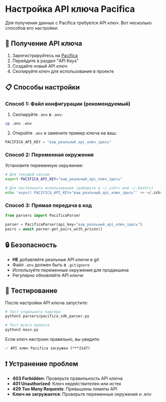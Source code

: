 # Настройка API ключа Pacifica

Для получения данных с Pacifica требуется API ключ. Вот несколько способов его настройки:

## 🔑 Получение API ключа

1. Зарегистрируйтесь на [Pacifica](https://app.pacifica.fi)
2. Перейдите в раздел "API Keys" 
3. Создайте новый API ключ
4. Скопируйте ключ для использования в проекте

## 📋 Способы настройки

### Способ 1: Файл конфигурации (рекомендуемый)

1. Скопируйте `.env` в `.env`:
```bash
cp .env .env
```

2. Откройте `.env` и замените пример ключа на ваш:
```python
PACIFICA_API_KEY = "ваш_реальный_api_ключ_здесь"
```

### Способ 2: Переменная окружения

Установите переменную окружения:

```bash
# Для текущей сессии
export PACIFICA_API_KEY="ваш_реальный_api_ключ_здесь"

# Для постоянного использования (добавьте в ~/.zshrc или ~/.bashrc)
echo 'export PACIFICA_API_KEY="ваш_реальный_api_ключ_здесь"' >> ~/.zshrc
```

### Способ 3: Прямая передача в код

```python
from parsers import PacificaParser

parser = PacificaParser(api_key="ваш_реальный_api_ключ_здесь")
pairs = await parser.get_pairs_with_prices()
```

## 🔒 Безопасность

- **НЕ** добавляйте реальные API ключи в git
- Файл `.env` должен быть в `.gitignore`
- Используйте переменные окружения для продакшена
- Регулярно обновляйте API ключи

## 🧪 Тестирование

После настройки API ключа запустите:

```bash
# Тест отдельного парсера
python3 parsers/pacifica_sdk_parser.py

# Тест всего проекта
python3 main.py
```

Если ключ настроен правильно, вы увидите:
```
✅ API ключ Pacifica загружен (***2147)
```

## ❗ Устранение проблем

- **403 Forbidden**: Проверьте правильность API ключа
- **401 Unauthorized**: Ключ недействителен или истек
- **429 Too Many Requests**: Превышены лимиты API
- **Ключ не загружается**: Проверьте переменные окружения и .env

